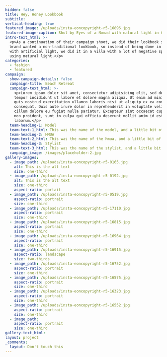 ```yaml
---
hidden: false
title: Hey, Honey Lookbook
subtitle:
vertical-heading: true
featured_image: /uploads/insta-eoncopyright-r5-16896.jpg
featured-image-caption: Shot by Eyes of a Nomad with natural light in Canggu
intro-text_html: >-
  <p>As a continuation of their campaign shoot, we did their lookbook shoot. The
  brand wanted a non-traditional lookbook, so instead of being done in a studio
  with artificial light, we did it in a villa with a lot of negative spaces
  using natural light.</p>
categories:
  - fashion
  - featured
campaign:
  show-campaign-details: false
  campaign-title: Beach Retreat
  campaign-text_html: >-
    <p>Lorem ipsum dolor sit amet, consectetur adipisicing elit, sed do eiusmod
    tempor incididunt ut labore et dolore magna aliqua. Ut enim ad minim veniam,
    quis nostrud exercitation ullamco laboris nisi ut aliquip ex ea commodo
    consequat. Duis aute irure dolor in reprehenderit in voluptate velit esse
    cillum dolore eu fugiat nulla pariatur. Excepteur sint occaecat cupidatat
    non proident, sunt in culpa qui officia deserunt mollit anim id est
    laborum.</p>
  team-heading-1: Model
  team-text-1_html: This was the name of the model, and a little bit of a blurb about her.
  team-heading-2: HMUA
  team-text-2_html: This was the name of the hmua, and a little bit of a blurb about her.
  team-heading-3: Stylist
  team-text-3_html: This was the name of the stylist, and a little bit of a blurb about her.
  campaign_image: /images/placeholder-2.jpg
gallery-images:
  - image_path: /uploads/insta-eoncopyright-r5-0165.jpg
    alt: This is the alt text
    size: one-third
  - image_path: /uploads/insta-eoncopyright-r5-0192.jpg
    alt: This is the alt text
    size: one-third
    aspect-ratio: portait
  - image_path: /uploads/insta-eoncopyright-r5-0519.jpg
    aspect-ratio: portrait
    size: one-third
  - image_path: /uploads/insta-eoncopyright-r5-17110.jpg
    aspect-ratio: portrait
    size: one-third
  - image_path: /uploads/insta-eoncopyright-r5-16815.jpg
    aspect-ratio: portrait
    size: one-third
  - image_path: /uploads/insta-eoncopyright-r5-16964.jpg
    aspect-ratio: portrait
    size: one-third
  - image_path: /uploads/insta-eoncopyright-r5-16915.jpg
    aspect-ratio: landscape
    size: two-thirds
  - image_path: /uploads/insta-eoncopyright-r5-16752.jpg
    aspect-ratio: portrait
    size: one-third
  - image_path: /uploads/insta-eoncopyright-r5-16575.jpg
    aspect-ratio: portrait
    size: one-third
  - image_path: /uploads/insta-eoncopyright-r5-16323.jpg
    aspect-ratio: portrait
    size: one-third
  - image_path: /uploads/insta-eoncopyright-r5-16552.jpg
    aspect-ratio: portrait
    size: one-third
  - image_path:
    aspect-ratio: portrait
    size: one-third
gallery-text_html:
layout: project
_comments:
  layout: Don't touch this
---
```

